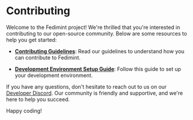 # Contributing

Welcome to the Fedimint project! We're thrilled that you're interested in contributing to our open-source community. Below are some resources to help you get started:

- **[Contributing Guidelines](https://github.com/fedimint/fedimint/blob/master/docs/contributing.md)**: Read our guidelines to understand how you can contribute to Fedimint.

- **[Development Environment Setup Guide](https://github.com/fedimint/fedimint/blob/master/docs/contributing.md)**: Follow this guide to set up your development environment.

If you have any questions, don't hesitate to reach out to us on our [Developer Discord](https://chat.fedimint.org). Our community is friendly and supportive, and we're here to help you succeed.

Happy coding!